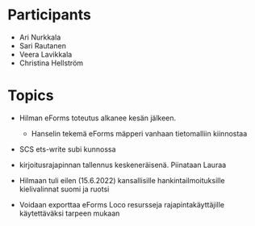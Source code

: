 # Participants

* Ari Nurkkala
* Sari Rautanen
* Veera Lavikkala
* Christina Hellström


# Topics

* Hilman eForms toteutus alkanee kesän jälkeen.
  - Hanselin tekemä eForms mäpperi vanhaan tietomalliin kiinnostaa
	
* SCS ets-write subi kunnossa
 - kirjoitusrajapinnan tallennus keskeneräisenä. Piinataan Lauraa
 
* Hilmaan tuli eilen (15.6.2022) kansallisille hankintailmoituksille kielivalinnat suomi ja ruotsi

* Voidaan exporttaa eForms Loco resursseja rajapintakäyttäjille käytettäväksi tarpeen mukaan
